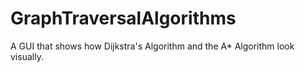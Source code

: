 GraphTraversalAlgorithms
========================

A GUI that shows how Dijkstra's Algorithm and the A* Algorithm look visually.
